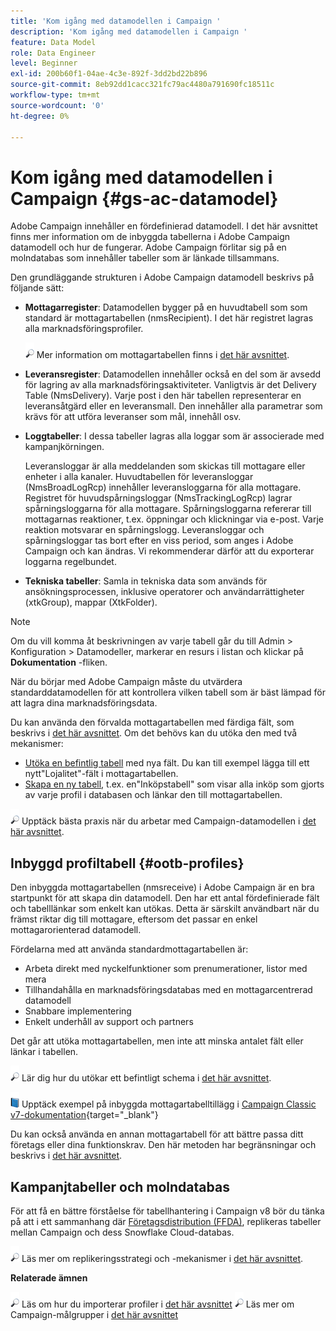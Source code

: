 ```yaml
---
title: 'Kom igång med datamodellen i Campaign '
description: 'Kom igång med datamodellen i Campaign '
feature: Data Model
role: Data Engineer
level: Beginner
exl-id: 200b60f1-04ae-4c3e-892f-3dd2bd22b896
source-git-commit: 8eb92dd1cacc321fc79ac4480a791690fc18511c
workflow-type: tm+mt
source-wordcount: '0'
ht-degree: 0%

---
```


# Kom igång med datamodellen i Campaign {#gs-ac-datamodel}

Adobe Campaign innehåller en fördefinierad datamodell. I det här avsnittet finns mer information om de inbyggda tabellerna i Adobe Campaign datamodell och hur de fungerar. Adobe Campaign förlitar sig på en molndatabas som innehåller tabeller som är länkade tillsammans.

Den grundläggande strukturen i Adobe Campaign datamodell beskrivs på följande sätt:

* **Mottagarregister**: Datamodellen bygger på en huvudtabell som som standard är mottagartabellen (nmsRecipient). I det här registret lagras alla marknadsföringsprofiler.

   ![](../assets/do-not-localize/glass.png) Mer information om mottagartabellen finns i [det här avsnittet](#ootb-profiles).

* **Leveransregister**: Datamodellen innehåller också en del som är avsedd för lagring av alla marknadsföringsaktiviteter. Vanligtvis är det Delivery Table (NmsDelivery). Varje post i den här tabellen representerar en leveransåtgärd eller en leveransmall. Den innehåller alla parametrar som krävs för att utföra leveranser som mål, innehåll osv.

* **Loggtabeller**: I dessa tabeller lagras alla loggar som är associerade med kampanjkörningen.

   Leveransloggar är alla meddelanden som skickas till mottagare eller enheter i alla kanaler. Huvudtabellen för leveransloggar (NmsBroadLogRcp) innehåller leveransloggarna för alla mottagare.
Registret för huvudspårningsloggar (NmsTrackingLogRcp) lagrar spårningsloggarna för alla mottagare. Spårningsloggarna refererar till mottagarnas reaktioner, t.ex. öppningar och klickningar via e-post. Varje reaktion motsvarar en spårningslogg.
Leveransloggar och spårningsloggar tas bort efter en viss period, som anges i Adobe Campaign och kan ändras. Vi rekommenderar därför att du exporterar loggarna regelbundet.

* **Tekniska tabeller**: Samla in tekniska data som används för ansökningsprocessen, inklusive operatorer och användarrättigheter (xtkGroup), mappar (XtkFolder).

>[!NOTE]
>
>Om du vill komma åt beskrivningen av varje tabell går du till Admin > Konfiguration > Datamodeller, markerar en resurs i listan och klickar på **Dokumentation** -fliken.

När du börjar med Adobe Campaign måste du utvärdera standarddatamodellen för att kontrollera vilken tabell som är bäst lämpad för att lagra dina marknadsföringsdata.

Du kan använda den förvalda mottagartabellen med färdiga fält, som beskrivs i [det här avsnittet](#ootb-profiles). Om det behövs kan du utöka den med två mekanismer:

* [Utöka en befintlig tabell](extend-schema.md) med nya fält. Du kan till exempel lägga till ett nytt&quot;Lojalitet&quot;-fält i mottagartabellen.
* [Skapa en ny tabell](create-schema.md), t.ex. en&quot;Inköpstabell&quot; som visar alla inköp som gjorts av varje profil i databasen och länkar den till mottagartabellen.

![](../assets/do-not-localize/glass.png) Upptäck bästa praxis när du arbetar med Campaign-datamodellen i [det här avsnittet](datamodel-best-practices.md).

## Inbyggd profiltabell {#ootb-profiles}

Den inbyggda mottagartabellen (nmsreceive) i Adobe Campaign är en bra startpunkt för att skapa din datamodell. Den har ett antal fördefinierade fält och tabelllänkar som enkelt kan utökas. Detta är särskilt användbart när du främst riktar dig till mottagare, eftersom det passar en enkel mottagarorienterad datamodell.

Fördelarna med att använda standardmottagartabellen är:

* Arbeta direkt med nyckelfunktioner som prenumerationer, listor med mera
* Tillhandahålla en marknadsföringsdatabas med en mottagarcentrerad datamodell
* Snabbare implementering
* Enkelt underhåll av support och partners

Det går att utöka mottagartabellen, men inte att minska antalet fält eller länkar i tabellen.

![](../assets/do-not-localize/glass.png) Lär dig hur du utökar ett befintligt schema i [det här avsnittet](extend-schema.md).

![](../assets/do-not-localize/book.png) Upptäck exempel på inbyggda mottagartabelltillägg i [Campaign Classic v7-dokumentation](https://experienceleague.adobe.com/docs/campaign-classic/using/configuring-campaign-classic/editing-schemas/examples-of-schemas-edition.html?lang=en#extending-a-table){target=&quot;_blank&quot;}

Du kan också använda en annan mottagartabell för att bättre passa ditt företags eller dina funktionskrav. Den här metoden har begränsningar och beskrivs i [det här avsnittet](custom-recipient.md).

## Kampanjtabeller och molndatabas

För att få en bättre förståelse för tabellhantering i Campaign v8 bör du tänka på att i ett sammanhang där [Företagsdistribution (FFDA)](../architecture/enterprise-deployment.md), replikeras tabeller mellan Campaign och dess Snowflake Cloud-databas.

![](../assets/do-not-localize/glass.png) Läs mer om replikeringsstrategi och -mekanismer i [det här avsnittet](../architecture/replication.md).

**Relaterade ämnen**

![](../assets/do-not-localize/glass.png) Läs om hur du importerar profiler i [det här avsnittet](../start/import.md)
![](../assets/do-not-localize/glass.png) Läs mer om Campaign-målgrupper i [det här avsnittet](../start/audiences.md)
